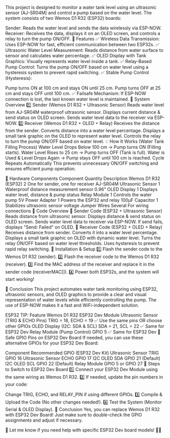 This project is designed to monitor a water tank level using an ultrasonic sensor (AJ-SR04M) and control a pump based on the water level. The system consists of two Wemos D1 R32 (ESP32) boards:

Sender: Reads the water level and sends the data wirelessly via ESP-NOW.
Receiver: Receives the data, displays it on an OLED screen, and controls a relay to turn the pump ON/OFF.
📌 Features
✅ Wireless Data Transmission: Uses ESP-NOW for fast, efficient communication between two ESP32s.
✅ Ultrasonic Water Level Measurement: Reads distance from water surface to sensor and calculates water percentage.
✅ OLED Display with Tank Graphics: Visually represents water level inside a tank.
✅ Relay-Based Pump Control: Turns the pump ON/OFF based on water level using a hysteresis system to prevent rapid switching.
✅ Stable Pump Control (Hysteresis):

Pump turns ON at 100 cm and stays ON until 25 cm.
Pump turns OFF at 25 cm and stays OFF until 100 cm.
✅ Failsafe Mechanism: If ESP-NOW connection is lost, the last known water level is maintained.
📡 System Overview
1️⃣ Sender (Wemos D1 R32 + Ultrasonic Sensor)
Reads water level from AJ-SR04M waterproof ultrasonic sensor.
Displays current distance & send status on OLED screen.
Sends water level data to the receiver via ESP-NOW.
2️⃣ Receiver (Wemos D1 R32 + OLED + Relay)
Receives the distance from the sender.
Converts distance into a water level percentage.
Displays a small tank graphic on the OLED to represent water level.
Controls the relay to turn the pump ON/OFF based on water level.
💡 How It Works (Water Tank Filling Process)
Water Level Drops Below 100 cm → Pump turns ON (Filling starts).
Water Level Rises to 25 cm → Pump turns OFF (Tank is full).
Water is Used & Level Drops Again → Pump stays OFF until 100 cm is reached.
Cycle Repeats Automatically
This prevents unnecessary ON/OFF switching and ensures efficient pump operation.

📌 Hardware Components
Component	Quantity	Description
Wemos D1 R32 (ESP32)	2	One for sender, one for receiver
AJ-SR04M Ultrasonic Sensor	1	Waterproof distance measurement sensor
0.96" OLED Display	1	Displays water level, distance & pump status
Relay Module	1	Controls the water pump
5V Power Adapter	1	Powers the ESP32 and relay
100µF Capacitor	1	Stabilizes ultrasonic sensor voltage
Jumper Wires	Several	For wiring connections
📌 Code Overview
📜 Sender Code (ESP32 + Ultrasonic Sensor)
Reads distance from ultrasonic sensor.
Displays distance & send status on OLED screen.
Sends water level data to receiver via ESP-NOW.
If send fails, displays "Send: Failed" on OLED.
📜 Receiver Code (ESP32 + OLED + Relay)
Receives distance from sender.
Converts it into a water level percentage.
Displays a small tank graphic on OLED with dynamic water level.
Turns the relay ON/OFF based on water level thresholds.
Uses hysteresis to prevent rapid relay switching.
📌 Installation & Setup
1️⃣ Flash the sender code to the Wemos D1 R32 (sender).
2️⃣ Flash the receiver code to the Wemos D1 R32 (receiver).
3️⃣ Find the MAC address of the receiver and replace it in the sender code (receiverMAC[]).
4️⃣ Power both ESP32s, and the system will start working!

🚀 Conclusion
This project automates water tank monitoring using ESP32, ultrasonic sensors, and OLED graphics to provide a clear and visual representation of water levels while efficiently controlling the pump. The use of ESP-NOW makes it a fast and WiFi-independent solution.

ESP32 TIP:
Feature	Wemos D1 R32	ESP32 Dev Module 
Ultrasonic Sensor (TRIG & ECHO Pins)	TRIG = 18, ECHO = 19	✅ Use the same pins OR choose other GPIOs
OLED Display (I2C: SDA & SCL)	SDA = 21, SCL = 22	✅ Same for ESP32 Dev
Relay Module (Pump Control)	GPIO 5	✅ Same for ESP32 Dev
🔹 Safe GPIO Pins on ESP32 Dev Board
If needed, you can use these alternative GPIOs for your ESP32 Dev Board:

Component	Recommended GPIO (ESP32 Dev Kit)
Ultrasonic Sensor TRIG	GPIO 16
Ultrasonic Sensor ECHO	GPIO 17
I2C OLED SDA	GPIO 21 (Default)
I2C OLED SCL	GPIO 22 (Default)
Relay Module	GPIO 5 or GPIO 27
🚀 Steps to Switch to ESP32 Dev Board
1️⃣ Connect your ESP32 Dev Module using the same wiring as Wemos D1 R32.
2️⃣ If needed, update the pin numbers in your code:

Change TRIG, ECHO, and RELAY_PIN if using different GPIOs.
3️⃣ Compile & Upload the Code (No other changes needed!).
4️⃣ Test the System (Monitor Serial & OLED Display).
🎯 Conclusion
Yes, you can replace Wemos D1 R32 with ESP32 Dev Board!
Just make sure to double-check the GPIO assignments and adjust if necessary.

🚀 Let me know if you need help with specific ESP32 Dev board models! 🔧😃
